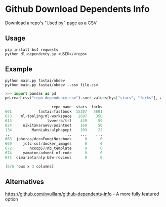 # Github Download Dependents Info

Download a repo's "Used by" page as a CSV

## Usage

```
pip install bs4 requests
python dl-dependency.py <USER>/<repo>
```

## Example

```
python main.py fastai/nbdev
python main.py fastai/nbdev --csv file.csv
```

```python
>>> import pandas as pd
pd.read_csv("repo_dependency.csv").sort_values(by=["stars", "forks"], ascending=False)

                     repo_name  stars  forks
661            fastai/fastbook  15207   5601
673    ml-tooling/ml-workspace   2607    350
613                lvwerra/trl    439     59
624     nikitakaraevv/pointnet    160     50
134         MannLabs/alphapept    109     22
..                         ...    ...    ...
668  joheras/decoFungiNotebook      0      0
669     jctc-sol/docker_images      0      0
672        ncoop57/nb_template      0      0
674     yamaton/advent-of-code      0      0
675  cimarieta/nlp-b2w-reviews      0      0

[676 rows x 3 columns]
```

## Alternatives
https://github.com/nvuillam/github-dependents-info - A more fully featured option
